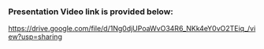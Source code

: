 ### Presentation Video link is provided below:

https://drive.google.com/file/d/1Ng0djUPoaWvO34R6_NKk4eY0vO2TEiq_/view?usp=sharing
